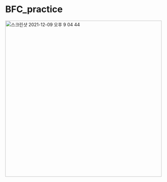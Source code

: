 # BFC_practice

<img width="494" alt="스크린샷 2021-12-09 오후 9 04 44" src="https://user-images.githubusercontent.com/79135142/145393312-3a7edc54-80ce-407c-87e6-1834495f725a.png">
